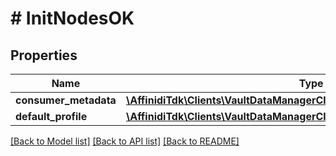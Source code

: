 # # InitNodesOK

## Properties

Name | Type | Description | Notes
------------ | ------------- | ------------- | -------------
**consumer_metadata** | [**\AffinidiTdk\Clients\VaultDataManagerClient\Model\ConsumerMetadataDto**](ConsumerMetadataDto.md) |  | [optional]
**default_profile** | [**\AffinidiTdk\Clients\VaultDataManagerClient\Model\NodeDto**](NodeDto.md) |  | [optional]

[[Back to Model list]](../../README.md#models) [[Back to API list]](../../README.md#endpoints) [[Back to README]](../../README.md)
